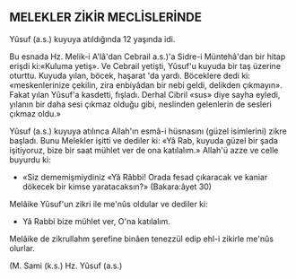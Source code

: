 ## MELEKLER ZİKİR MECLİSLERİNDE

Yûsuf (a.s.) kuyuya atıldığında 12 yaşın­da idi.

Bu esnada Hz. Melik-i A'lâ'dan Cebrail a.s.)'a Sidre-i Müntehâ'dan bir hitap erişdi ki:«Kuluma yetiş». Ve Cebrail yetişti, Yûsuf'u kuyuda bir taş üzerine oturttu. Kuyuda yılan, böcek, haşarat 'da yardı. Böceklere dedi ki: «meskenlerinize çekilin, zira enbiyâdan bir nebi geldi, delikden çıkmayın». Fakat yılan Yûsuf'a kasdetti, fışladı. Derhal Cibril «sus» diye sayha eyledi, yılanın bir daha sesi çık­maz olduğu gibi, neslinden gelenlerin de ses­leri çıkmaz oldu.»

Yûsuf (a.s.) kuyuya atılınca Allah'ın esmâ-i hüsnasını (güzel isimlerini) zikre başladı. Bunu Melekler işitti ve dediler ki: «Yâ Rab, kuyuda güzel bir şada işitiyoruz, bize bir saat mühlet ver de ona katılalım.» Allah'ü azze ve celle buyurdu ki:

- «Siz dememişmiydiniz «Yâ Râbbi! Ora­da fesad çıkaracak ve kaniar dökecek bir kimse yaratacaksın?» (Bakara:âyet 30)

Melâike Yûsuf'un zikri ile me'nûs oldular ve dediler ki:

- Yâ Rabbi bize mühlet ver, O'na katı­lalım.

Melâike de zikrullahm şerefine binâen te­nezzül edip ehl-i zikirle me'nûs olurlar.

(M. Sami (k.s.) Hz. Yûsuf (a.s.)
